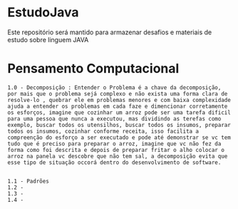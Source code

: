 # EstudoJava
Este repositório será mantido para armazenar desafios e materiais de estudo sobre linguem JAVA


# Pensamento Computacional

    1.0 - Decomposição : Entender o Problema é a chave da decomposição, por mais que o problema sejá complexo e não exista uma forma clara de resolve-lo , quebrar ele em problemas menores e com baixa complexidade ajuda a entender os problemas em cada faze e dimencionar corretamente os esforços, imagine que cozinhar um arroz pode ser uma tarefa dificil para uma pessoa que nunca a executou, mas dividindo as terefas como exemplo, buscar todos os utensilhos, buscar todos os insumos, preparar todos os insumos, cozinhar conforme receita, isso facilita a compreenção do esforço a ser executado e pode até demonstrar se vc tem tudo que é preciso para preparar o arroz, imagine que vc não fez da forma como foi descrita e depois de preparar fritar o alho colocar o arroz na panela vc descobre que não tem sal, a decomposição evita que esse tipo de situação occorá dentro do desenvolvimento de software.

    
    1.1 - Padrões
    1.2 - 
    1.3 - 
    1.4 -
